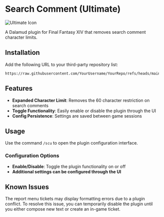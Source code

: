 # Search Comment (Ultimate)
![Ultimate Icon](https://raw.github.com/Paparogue/SearchCommentUltimate/ef0a47920387ed29b2a599572156bbe9cfab4ea9/CommentSearch.png)

A Dalamud plugin for Final Fantasy XIV that removes search comment character limits.

## Installation
Add the following URL to your third-party repository list:
```
https://raw.githubusercontent.com/YourUsername/YourRepo/refs/heads/main/repo.json
```

## Features
- **Expanded Character Limit**: Removes the 60 character restriction on search comments
- **Toggle Functionality**: Easily enable or disable the plugin through the UI
- **Config Persistence**: Settings are saved between game sessions

## Usage
Use the command `/scu` to open the plugin configuration interface.

### Configuration Options
- **Enable/Disable**: Toggle the plugin functionality on or off
- **Additional settings can be configured through the UI**

## Known Issues
The report menu tickets may display formatting errors due to a plugin conflict. To resolve this issue, you can temporarily disable the plugin until you either compose new text or create an in-game ticket.

